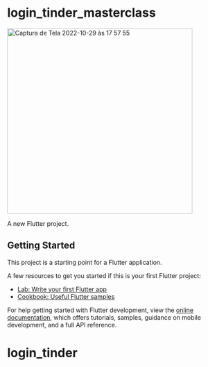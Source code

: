 # login_tinder_masterclass

<img width="427" alt="Captura de Tela 2022-10-29 às 17 57 55" src="https://user-images.githubusercontent.com/99218997/198852056-3a771442-b9f7-490e-b86e-4f5ca3645607.png">


A new Flutter project.

## Getting Started

This project is a starting point for a Flutter application.

A few resources to get you started if this is your first Flutter project:

- [Lab: Write your first Flutter app](https://docs.flutter.dev/get-started/codelab)
- [Cookbook: Useful Flutter samples](https://docs.flutter.dev/cookbook)

For help getting started with Flutter development, view the
[online documentation](https://docs.flutter.dev/), which offers tutorials,
samples, guidance on mobile development, and a full API reference.
# login_tinder
